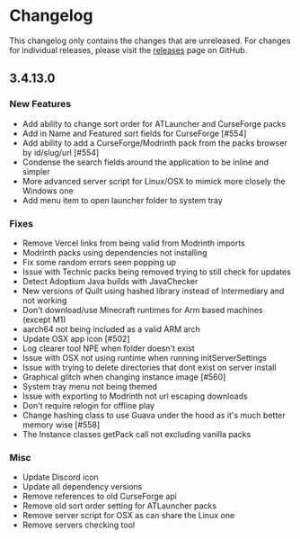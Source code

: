# Changelog

This changelog only contains the changes that are unreleased. For changes for individual releases, please visit the
[releases](https://github.com/ATLauncher/ATLauncher/releases) page on GitHub.

## 3.4.13.0

### New Features
- Add ability to change sort order for ATLauncher and CurseForge packs
- Add in Name and Featured sort fields for CurseForge [#554]
- Add ability to add a CurseForge/Modrinth pack from the packs browser by id/slug/url [#554]
- Condense the search fields around the application to be inline and simpler
- More advanced server script for Linux/OSX to mimick more closely the Windows one
- Add menu item to open launcher folder to system tray

### Fixes
- Remove Vercel links from being valid from Modrinth imports
- Modrinth packs using dependencies not installing
- Fix some random errors seen popping up
- Issue with Technic packs being removed trying to still check for updates
- Detect Adoptium Java builds with JavaChecker
- New versions of Quilt using hashed library instead of intermediary and not working
- Don't download/use Minecraft runtimes for Arm based machines (except M1)
- aarch64 not being included as a valid ARM arch
- Update OSX app icon [#502]
- Log clearer tool NPE when folder doesn't exist
- Issue with OSX not using runtime when running initServerSettings
- Issue with trying to delete directories that dont exist on server install
- Graphical glitch when changing instance image [#560]
- System tray menu not being themed
- Issue with exporting to Modrinth not url escaping downloads
- Don't require relogin for offline play
- Change hashing class to use Guava under the hood as it's much better memory wise [#558]
- The Instance classes getPack call not excluding vanilla packs

### Misc
- Update Discord icon
- Update all dependency versions
- Remove references to old CurseForge api
- Remove old sort order setting for ATLauncher packs
- Remove server script for OSX as can share the Linux one
- Remove servers checking tool

